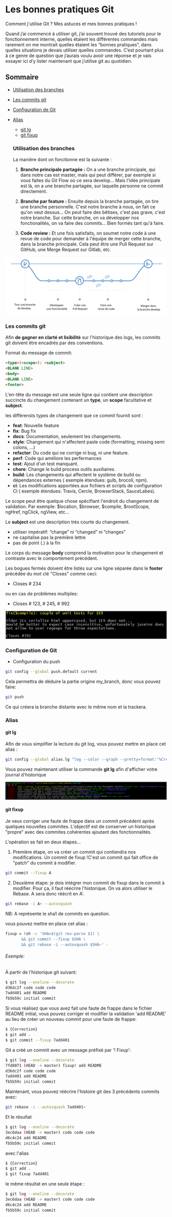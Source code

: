 # Les bonnes pratiques Git
Comment j'utilise Git ? Mes astuces et mes bonnes pratiques !


Quand j’ai commencé à utiliser git, j’ai souvent trouvé des tutoriels pour le fonctionnement interne,
quelles étaient les différentes commandes mais rarement on me montrait quelles étaient les “bonnes pratiques”,
dans quelles situations je devais utiliser quelles commandes. C’est pourtant plus à ce genre de question
que j’aurais voulu avoir une réponse et je vais essayer ici d’y lister maintenant que j’utilise git au quotidien.

## Sommaire
* [Utilisation des branches](https://github.com/Raouf25/Git-sheet#utilisation-des-branches)
* [Les commits git](https://github.com/Raouf25/Git-sheet#les-commits-git)
* [Configuration de Git](https://github.com/Raouf25/Git-sheet#alias)
* [Alias](https://github.com/Raouf25/Git-sheet#alias)
  * [git lg](https://github.com/Raouf25/Git-sheet#git-lg)
  * [git fixup](https://github.com/Raouf25/Git-sheet#git-fixup)


  ### Utilisation des branches
  La manière dont on fonctionne est la suivante :

  1. **Branche principale partagée :**
  On a une branche principale, qui dans notre cas est master, mais qui peut différer, par exemple si vous faites du Git Flow où ce sera develop...
  Mais l'idée principale est là, on a une branche partagée, sur laquelle personne ne commit directement.

  2. **Branche par feature :**
  Ensuite depuis la branche partagée, on tire une branche personnelle. C'est notre branche à nous, on fait ce qu'on veut dessus... On peut faire des bêtises, c'est pas grave, c'est notre branche.
  Sur cette branche, on va développer nos fonctionalités, on va faire des commits... Bien formés tant qu'à faire.

  3. **Code review :**
  Et une fois satisfaits, on soumet notre code à une revue de code pour demander à l'équipe de merger cette branche, dans la branche principale. Cela peut être une Pull Request sur GitHub, une Merge Request sur Gitlab, etc.

![$ git lg -8](./src/ppp.png)
### Les commits git
Afin **de gagner en clarté et lisibilité** sur l'historique des logs, les commits git doivent être encadrés par des conventions.

Format du message de commit:
```html
<type>(<scope>): <subject>
<BLANK LINE>
<body>
<BLANK LINE>
<footer>
```

L'en-tête du message est une seule ligne qui contient une description succincte du changement contenant un **type**, un **scope** facultative et **subject**.

les diffèrensts types de changement que ce commit fournit sont :
* **feat**: Nouvelle feature
* **fix**: Bug fix
* **docs**: Documentation, seulement les changements.
* **style**: Changement qui n'affectent pasle code (formatting, missing semi colons, …)
* **refactor**: Du code qui ne corrige ni bug, ni une feature.
* **perf**: Code qui améliore les perfermances
* **test**: Ajout d'un test manquant.
* **chore**: Change le build process outils auxiliaires.
* **build**: Les changements qui affectent le système de build ou dépendances externes ( exemple étendues: gulb, brocoli, npm).
* **ci**: Les modifications apportées aux fichiers et scripts de configuration CI ( exemple étendues: Travis, Cercle, BrowserStack, SauceLabes).


Le scope peut être quelque chose spécifiant l'endroit du changement de validation. Par exemple: $location, $browser, $compile, $rootScope, ngHref, ngClick, ngView, etc...

Le **subject** est une description très courte du changement.
* utiliser impératif: “change” ni “changed” ni “changes”
* ne capitalise pas la première lettre
* pas de point (.) à la fin

Le corps du message **body** comprend la motivation pour le changement et contraste avec le comportement précédent.


Les bogues fermés doivent être listés sur une ligne séparée dans le **footer** précédée du mot clé "Closes" comme ceci:

* Closes # 234

ou en cas de problèmes multiples:

* Closes # 123, # 245, # 992

![$ git lg -8](./src/commit.png)

### Configuration de Git
* Configuration du push
```bash
git config --global push.default current
```
Cela permettra de déduire la partie origine my_branch, donc vous pouvez faire:
```bash
git push
```
Ce qui créera la branche distante avec le même nom et la trackera.

### Alias
#### git lg
Afin de vous simplifier la lecture du git log, vous pouvez mettre en place cet alias :

```sh
git config --global alias.lg "log --color --graph --pretty=format:'%Cred%h%Creset -%C(yellow)%d%Creset %s %Cgreen(%cr) %C(bold blue)<%an>%Creset' --abbrev-commit"
```

Vous pouvez maintenant utiliser la commande **git lg** afin d'afficher votre journal d'historique

![$ git lg -8](./src/alias-lg.png)

#### git fixup
Je veux corriger une faute de frappe dans un commit précédent après quelques nouvelles commites. L'objectif est de conserver un historique "propre" avec des commites cohérentes ajoutant des fonctionnalités.


L'opération se fait en deux étapes...
1. Première étape, on va créer un commit qui contiendra nos modifications. Un commit de fixup !C'est un commit qui fait office de "patch" du commit à modifier.
```sh
git commit --fixup A
```

2. Deuxième étape: je dois intégrer mon commit de fixup dans le commit à modifier. Pour ça, il faut réécrire l'historique.
On va alors utiliser le Rebase.
A sera donc réécrit en A'.
```sh
git rebase -i A~ --autosquash
```
NB: A représente le sha1 de commits en question.


vous pouvez mettre en place cet alias :
```sh
fixup = !sh -c 'SHA=$(git rev-parse $1) \
       && git commit --fixup $SHA \
       && git rebase -i --autosquash $SHA~' -
```

###### Exemple:
À partir de l'historique git suivant:
```sh
$ git log --oneline --decorate
d36dc2f code code code
7add401 add README
fb5b59c initial commit
```
Si vous réalisez que vous avez fait une faute de frappe dans le fichier README initial, vous pouvez corriger et modifier la validation 'add README' au lieu de créer un nouveau commit pour une faute de frappe:
```sh
$ {Correction}
$ git add .
$ git commit --fixup 7add401
```
Git a créé un commit avec un message préfixé par '! Fixup':
```sh
$ git log --oneline --decorate
7fd8071 (HEAD -> master) fixup! add README
d36dc2f code code code
7add401 add README
fb5b59c initial commit
```
Maintenant, vous pouvez réécrire l'histoire git des 3 précédents commits avec:
```sh
git rebase -i --autosquash 7add401~
```
Et le résultat
```sh
$ git log --oneline --decorate
3ec6daa (HEAD -> master) code code code
d6c4c24 add README
fb5b59c initial commit
```



avec l'alias
```sh
$ {Correction}
$ git add .
$ git fixup 7add401
```
le même résultat en une seule étape :
```sh
$ git log --oneline --decorate
3ec6daa (HEAD -> master) code code code
d6c4c24 add README
fb5b59c initial commit
```
